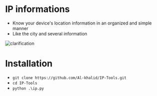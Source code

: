 # IP informations

- Know your device's location information in an organized and simple manner
- Like the city and several information

![clarification](https://raw.githubusercontent.com/Al-khalid/zz/master/i.png)




# Installation
   * `git clone https://github.com/Al-khalid/IP-Tools.git`
   * `cd IP-Tools`
   * `python .\ip.py`


